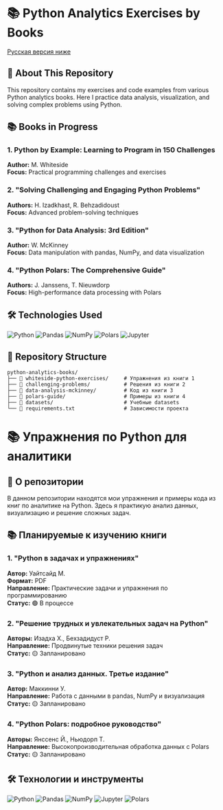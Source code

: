 # 📚 Python Analytics Exercises by Books

[Русская версия ниже](#русская-версия)

## 📖 About This Repository

This repository contains my exercises and code examples from various Python analytics books. Here I practice data analysis, visualization, and solving complex problems using Python.

## 📚 Books in Progress

### 1. **Python by Example: Learning to Program in 150 Challenges**  
   **Author:** M. Whiteside  
   **Focus:** Practical programming challenges and exercises

### 2. **"Solving Challenging and Engaging Python Problems"**  
   **Authors:** H. Izadkhast, R. Behzadidoust  
   **Focus:** Advanced problem-solving techniques

### 3. **"Python for Data Analysis: 3rd Edition"**  
   **Author:** W. McKinney  
   **Focus:** Data manipulation with pandas, NumPy, and data visualization

### 4. **"Python Polars: The Comprehensive Guide"**  
   **Authors:** J. Janssens, T. Nieuwdorp  
   **Focus:** High-performance data processing with Polars

## 🛠 Technologies Used

![Python](https://img.shields.io/badge/Python-3.x-blue?logo=python)
![Pandas](https://img.shields.io/badge/Pandas-2.x-red?logo=pandas)
![NumPy](https://img.shields.io/badge/NumPy-1.x-blue?logo=numpy)
![Polars](https://img.shields.io/badge/Polars-0.x-orange?logo=rust)
![Jupyter](https://img.shields.io/badge/Jupyter-Notebook-orange?logo=jupyter)

## 📁 Repository Structure
```
python-analytics-books/
├── 📂 whiteside-python-exercises/     # Упражнения из книги 1
├── 📂 challenging-problems/           # Решения из книги 2
├── 📂 data-analysis-mckinney/         # Код из книги 3
├── 📂 polars-guide/                   # Примеры из книги 4
├── 📂 datasets/                       # Учебные datasets
└── 📜 requirements.txt                # Зависимости проекта
```

# 📚 Упражнения по Python для аналитики

## 📖 О репозитории

В данном репозитории находятся мои упражнения и примеры кода из книг по аналитике на Python. Здесь я практикую анализ данных, визуализацию и решение сложных задач.

## 📚 Планируемые к изучению книги

### 1. **"Python в задачах и упражнениях"**  
   **Автор:** Уайтсайд М.  
   **Формат:** PDF  
   **Направление:** Практические задачи и упражнения по программированию  
   **Статус:** 🟢 В процессе

### 2. **"Решение трудных и увлекательных задач на Python"**  
   **Авторы:** Изадха Х., Бехзадидуст Р.  
   **Направление:** Продвинутые техники решения задач  
   **Статус:** 🟡 Запланировано

### 3. **"Python и анализ данных. Третье издание"**  
   **Автор:** Маккинни У.  
   **Направление:** Работа с данными в pandas, NumPy и визуализация  
   **Статус:** 🟡 Запланировано

### 4. **"Python Polars: подробное руководство"**  
   **Авторы:** Янссенс Й., Ньюдорп Т.  
   **Направление:** Высокопроизводительная обработка данных с Polars  
   **Статус:** 🟡 Запланировано

## 🛠 Технологии и инструменты

![Python](https://img.shields.io/badge/Python-3.x-3776AB?logo=python&logoColor=white)
![Pandas](https://img.shields.io/badge/Pandas-2.x-150458?logo=pandas&logoColor=white)
![NumPy](https://img.shields.io/badge/NumPy-1.x-013243?logo=numpy&logoColor=white)
![Jupyter](https://img.shields.io/badge/Jupyter-F37626?logo=jupyter&logoColor=white)
![Polars](https://img.shields.io/badge/Polars-0.x-CD792A?logo=rust&logoColor=white)
